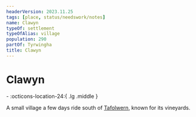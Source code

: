 ```yaml
---
headerVersion: 2023.11.25
tags: [place, status/needswork/notes]
name: Clawyn
typeOf: settlement
typeOfAlias: village
population: 290
partOf: Tyrwingha
title: Clawyn
---
```

# Clawyn
<div class="grid cards ext-narrow-margin ext-one-column" markdown>
-    :octicons-location-24:{ .lg .middle }   
</div>


A small village a few days ride south of [Tafolwern](<./tafolwern.md>), known for its vineyards. 